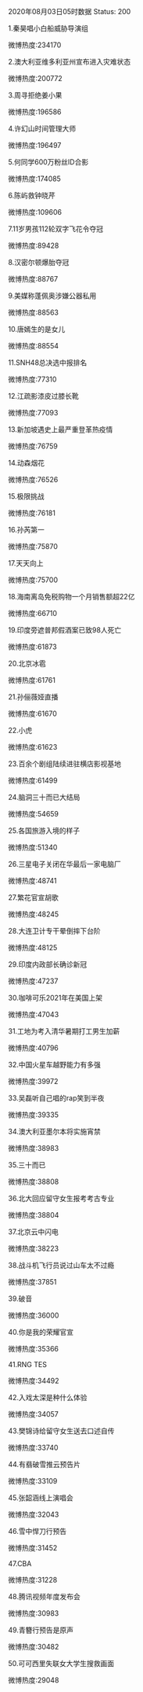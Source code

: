2020年08月03日05时数据
Status: 200

1.秦昊唱小白船威胁导演组

微博热度:234170

2.澳大利亚维多利亚州宣布进入灾难状态

微博热度:200772

3.周寻拒绝姜小果

微博热度:196586

4.许幻山时间管理大师

微博热度:196497

5.何同学600万粉丝ID合影

微博热度:174085

6.陈屿救钟晓芹

微博热度:109606

7.11岁男孩112轮双字飞花令夺冠

微博热度:89428

8.汉密尔顿爆胎夺冠

微博热度:88767

9.美媒称蓬佩奥涉嫌公器私用

微博热度:88563

10.唐嫣生的是女儿

微博热度:88554

11.SNH48总决选中报排名

微博热度:77310

12.江疏影漆皮过膝长靴

微博热度:77093

13.新加坡遇史上最严重登革热疫情

微博热度:76759

14.动森烟花

微博热度:76526

15.极限挑战

微博热度:76181

16.孙芮第一

微博热度:75870

17.天天向上

微博热度:75700

18.海南离岛免税购物一个月销售额超22亿

微博热度:66710

19.印度旁遮普邦假酒案已致98人死亡

微博热度:61873

20.北京冰雹

微博热度:61761

21.孙俪薇娅直播

微博热度:61670

22.小虎

微博热度:61623

23.百余个剧组陆续进驻横店影视基地

微博热度:61499

24.脑洞三十而已大结局

微博热度:54659

25.各国旅游入境的样子

微博热度:51340

26.三星电子关闭在华最后一家电脑厂

微博热度:48741

27.繁花官宣胡歌

微博热度:48245

28.大连卫计专干晕倒摔下台阶

微博热度:48125

29.印度内政部长确诊新冠

微博热度:47237

30.咖啡可乐2021年在美国上架

微博热度:47043

31.工地为考入清华暑期打工男生加薪

微博热度:40796

32.中国火星车越野能力有多强

微博热度:39972

33.吴磊听自己唱的rap笑到半夜

微博热度:39335

34.澳大利亚墨尔本将实施宵禁

微博热度:38983

35.三十而已

微博热度:38808

36.北大回应留守女生报考考古专业

微博热度:38804

37.北京云中闪电

微博热度:38223

38.战斗机飞行员说过山车太不过瘾

微博热度:37851

39.破音

微博热度:36000

40.你是我的荣耀官宣

微博热度:35366

41.RNG TES

微博热度:34492

42.入戏太深是种什么体验

微博热度:34057

43.樊锦诗给留守女生送去口述自传

微博热度:33740

44.有翡破雪推云预告片

微博热度:33109

45.张韶涵线上演唱会

微博热度:32043

46.雪中悍刀行预告

微博热度:31452

47.CBA

微博热度:31228

48.腾讯视频年度发布会

微博热度:30983

49.青簪行预告是原声

微博热度:30482

50.可可西里失联女大学生搜救画面

微博热度:29048

